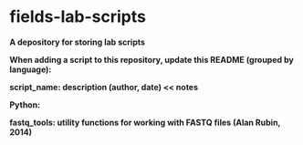 # fields-lab-scripts
<b>A depository for storing lab scripts<b>

<b>When adding a script to this repository, update this README (grouped by language):</b>

script_name: description (author, date) << notes



<b>Python:</b>

fastq_tools: utility functions for working with FASTQ files (Alan Rubin, 2014)

